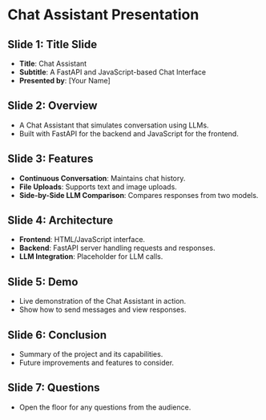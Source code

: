 # Chat Assistant Presentation

## Slide 1: Title Slide
- **Title**: Chat Assistant
- **Subtitle**: A FastAPI and JavaScript-based Chat Interface
- **Presented by**: [Your Name]

## Slide 2: Overview
- A Chat Assistant that simulates conversation using LLMs.
- Built with FastAPI for the backend and JavaScript for the frontend.

## Slide 3: Features
- **Continuous Conversation**: Maintains chat history.
- **File Uploads**: Supports text and image uploads.
- **Side-by-Side LLM Comparison**: Compares responses from two models.

## Slide 4: Architecture
- **Frontend**: HTML/JavaScript interface.
- **Backend**: FastAPI server handling requests and responses.
- **LLM Integration**: Placeholder for LLM calls.

## Slide 5: Demo
- Live demonstration of the Chat Assistant in action.
- Show how to send messages and view responses.

## Slide 6: Conclusion
- Summary of the project and its capabilities.
- Future improvements and features to consider.

## Slide 7: Questions
- Open the floor for any questions from the audience.